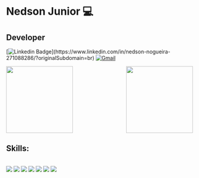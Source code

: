 # Nedson Junior 💻

## Developer

[![Linkedin Badge](https://img.shields.io/badge/-LinkedIn-blue?style=flat-square&logo=Linkedin&logoColor=white")](https://www.linkedin.com/in/nedson-nogueira-271088286/?originalSubdomain=br)
[![Gmail](https://img.shields.io/twitter/url?label=Mail&logo=gmail&style=social&url=https://mailto:nedson.junior91@gmail.com)](mailto:nedson.junior91@gmail.com)


<div>
    <img  height="180em" src="https://github-readme-stats.vercel.app/api?username=Nedsonjr10&show_icons=true&theme=radical&include_all_commits=true&count_private=true"/>
    <img align="right" height="180em" src="https://github-readme-stats.vercel.app/api/top-langs/?username=Nedsonjr10&layout=compact&langs_count=16&theme=radical"/>
  </div>

## Skills:
<div style = "display: inline_block"><br/>
    <img src = "https://img.shields.io/badge/Java-ED8B00?style=for-the-badge&logo=openjdk&logoColor=white">
    <img src = "https://img.shields.io/badge/HTML5-E34F26?style=for-the-badge&logo=html5&logoColor=white">
    <img src = "https://img.shields.io/badge/CSS3-1572B6?style=for-the-badge&logo=css3&logoColor=white">
    <img src = "https://img.shields.io/badge/JavaScript-F7DF1E?style=for-the-badge&logo=javascript&logoColor=black">
    <img align= alt="spring boot" src="https://img.shields.io/badge/Spring%20Boot-6DB33F?style=for-the-badge&logo=spring-boot&logoColor=black" />
    <img align= alt="mysql" src="https://img.shields.io/badge/MySQL-4479A1?style=for-the-badge&logo=mysql&logoColor=black" />
    <img src = "https://img.shields.io/badge/Python-14354C?style=for-the-badge&logo=python&logoColor=white">
</div><br/>
  

